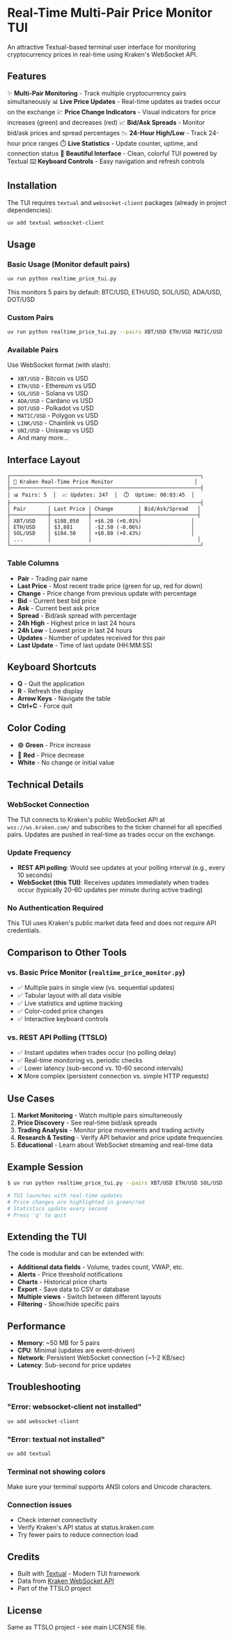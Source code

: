 # Real-Time Multi-Pair Price Monitor TUI

An attractive Textual-based terminal user interface for monitoring cryptocurrency prices in real-time using Kraken's WebSocket API.

## Features

✨ **Multi-Pair Monitoring** - Track multiple cryptocurrency pairs simultaneously
📊 **Live Price Updates** - Real-time updates as trades occur on the exchange
💹 **Price Change Indicators** - Visual indicators for price increases (green) and decreases (red)
📈 **Bid/Ask Spreads** - Monitor bid/ask prices and spread percentages
📉 **24-Hour High/Low** - Track 24-hour price ranges
⏱️ **Live Statistics** - Update counter, uptime, and connection status
🎨 **Beautiful Interface** - Clean, colorful TUI powered by Textual
⌨️ **Keyboard Controls** - Easy navigation and refresh controls

## Installation

The TUI requires `textual` and `websocket-client` packages (already in project dependencies):

```bash
uv add textual websocket-client
```

## Usage

### Basic Usage (Monitor default pairs)

```bash
uv run python realtime_price_tui.py
```

This monitors 5 pairs by default: BTC/USD, ETH/USD, SOL/USD, ADA/USD, DOT/USD

### Custom Pairs

```bash
uv run python realtime_price_tui.py --pairs XBT/USD ETH/USD MATIC/USD
```

### Available Pairs

Use WebSocket format (with slash):
- `XBT/USD` - Bitcoin vs USD
- `ETH/USD` - Ethereum vs USD
- `SOL/USD` - Solana vs USD
- `ADA/USD` - Cardano vs USD
- `DOT/USD` - Polkadot vs USD
- `MATIC/USD` - Polygon vs USD
- `LINK/USD` - Chainlink vs USD
- `UNI/USD` - Uniswap vs USD
- And many more...

## Interface Layout

```
┌─────────────────────────────────────────────────────────────┐
│ 🚀 Kraken Real-Time Price Monitor                          │
├─────────────────────────────────────────────────────────────┤
│ 📊 Pairs: 5  │  📈 Updates: 247  │  ⏱️  Uptime: 00:03:45  │
├─────────────────────────────────────────────────────────────┤
│ Pair       │ Last Price │ Change        │ Bid/Ask/Spread   │
├────────────┼────────────┼───────────────┼──────────────────┤
│ XBT/USD    │ $108,050   │ +$6.20 (+0.01%)                │
│ ETH/USD    │ $3,881     │ -$2.50 (-0.06%)                │
│ SOL/USD    │ $184.50    │ +$0.80 (+0.43%)                │
│ ...        │            │                                  │
└─────────────────────────────────────────────────────────────┘
```

### Table Columns

- **Pair** - Trading pair name
- **Last Price** - Most recent trade price (green for up, red for down)
- **Change** - Price change from previous update with percentage
- **Bid** - Current best bid price
- **Ask** - Current best ask price
- **Spread** - Bid/ask spread with percentage
- **24h High** - Highest price in last 24 hours
- **24h Low** - Lowest price in last 24 hours
- **Updates** - Number of updates received for this pair
- **Last Update** - Time of last update (HH:MM:SS)

## Keyboard Shortcuts

- **Q** - Quit the application
- **R** - Refresh the display
- **Arrow Keys** - Navigate the table
- **Ctrl+C** - Force quit

## Color Coding

- 🟢 **Green** - Price increase
- 🔴 **Red** - Price decrease
- **White** - No change or initial value

## Technical Details

### WebSocket Connection

The TUI connects to Kraken's public WebSocket API at `wss://ws.kraken.com/` and subscribes to the ticker channel for all specified pairs. Updates are pushed in real-time as trades occur on the exchange.

### Update Frequency

- **REST API polling**: Would see updates at your polling interval (e.g., every 10 seconds)
- **WebSocket (this TUI)**: Receives updates immediately when trades occur (typically 20-60 updates per minute during active trading)

### No Authentication Required

This TUI uses Kraken's public market data feed and does not require API credentials.

## Comparison to Other Tools

### vs. Basic Price Monitor (`realtime_price_monitor.py`)
- ✅ Multiple pairs in single view (vs. sequential updates)
- ✅ Tabular layout with all data visible
- ✅ Live statistics and uptime tracking
- ✅ Color-coded price changes
- ✅ Interactive keyboard controls

### vs. REST API Polling (TTSLO)
- ✅ Instant updates when trades occur (no polling delay)
- ✅ Real-time monitoring vs. periodic checks
- ✅ Lower latency (sub-second vs. 10-60 second intervals)
- ❌ More complex (persistent connection vs. simple HTTP requests)

## Use Cases

1. **Market Monitoring** - Watch multiple pairs simultaneously
2. **Price Discovery** - See real-time bid/ask spreads
3. **Trading Analysis** - Monitor price movements and trading activity
4. **Research & Testing** - Verify API behavior and price update frequencies
5. **Educational** - Learn about WebSocket streaming and real-time data

## Example Session

```bash
$ uv run python realtime_price_tui.py --pairs XBT/USD ETH/USD SOL/USD

# TUI launches with real-time updates
# Price changes are highlighted in green/red
# Statistics update every second
# Press 'q' to quit
```

## Extending the TUI

The code is modular and can be extended with:

- **Additional data fields** - Volume, trades count, VWAP, etc.
- **Alerts** - Price threshold notifications
- **Charts** - Historical price charts
- **Export** - Save data to CSV or database
- **Multiple views** - Switch between different layouts
- **Filtering** - Show/hide specific pairs

## Performance

- **Memory**: ~50 MB for 5 pairs
- **CPU**: Minimal (updates are event-driven)
- **Network**: Persistent WebSocket connection (~1-2 KB/sec)
- **Latency**: Sub-second for price updates

## Troubleshooting

### "Error: websocket-client not installed"
```bash
uv add websocket-client
```

### "Error: textual not installed"
```bash
uv add textual
```

### Terminal not showing colors
Make sure your terminal supports ANSI colors and Unicode characters.

### Connection issues
- Check internet connectivity
- Verify Kraken's API status at status.kraken.com
- Try fewer pairs to reduce connection load

## Credits

- Built with [Textual](https://textual.textualize.io/) - Modern TUI framework
- Data from [Kraken WebSocket API](https://docs.kraken.com/websockets/)
- Part of the TTSLO project

## License

Same as TTSLO project - see main LICENSE file.
